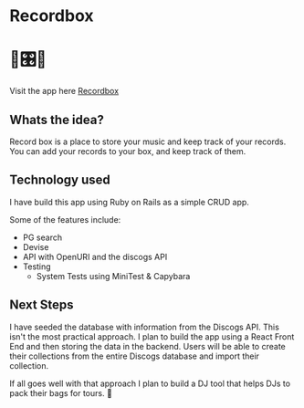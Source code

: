 # Recordbox

# 💽🎛💽

Visit the app here [Recordbox](https://recordbox-ror.herokuapp.com/)

## Whats the idea?

Record box is a place to store your music and keep track of your records. You can add your records to your box, and keep track of them. 

## Technology used

I have build this app using Ruby on Rails as a simple CRUD app.

Some of the features include:
- PG search
- Devise
- API with OpenURI and the discogs API
- Testing 
  - System Tests using MiniTest & Capybara

## Next Steps

I have seeded the database with information from the Discogs API. This isn't the most practical approach. I plan to build the app using a React Front End and then storing the data in the backend.  Users will be able to create their collections from the entire Discogs database and import their collection.

If all goes well with that approach I plan to build a DJ tool that helps DJs to pack their bags for tours. 🛫
